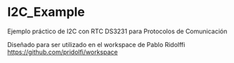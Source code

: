 # I2C_Example
Ejemplo práctico de I2C con RTC DS3231 para Protocolos de Comunicación

Diseñado para ser utilizado en el workspace de Pablo Ridolffi
https://github.com/pridolfi/workspace
